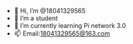 - 👋 Hi, I’m @18041329565
- 👀 I’m a student
- 🌱 I’m currently learning Pi network 3.0
- 📫 Email:18041329565@163.com

<!---
18041329565/18041329565 is a ✨ special ✨ repository because its `README.md` (this file) appears on your GitHub profile.
You can click the Preview link to take a look at your changes.
--->
